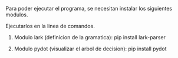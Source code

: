 Para poder ejecutar el programa, se necesitan instalar los siguientes modulos. 

Ejecutarlos en la linea de comandos.

1. Modulo lark (definicion de la gramatica): pip install lark-parser

2. Modulo pydot (visualizar el arbol de decision): pip install pydot
